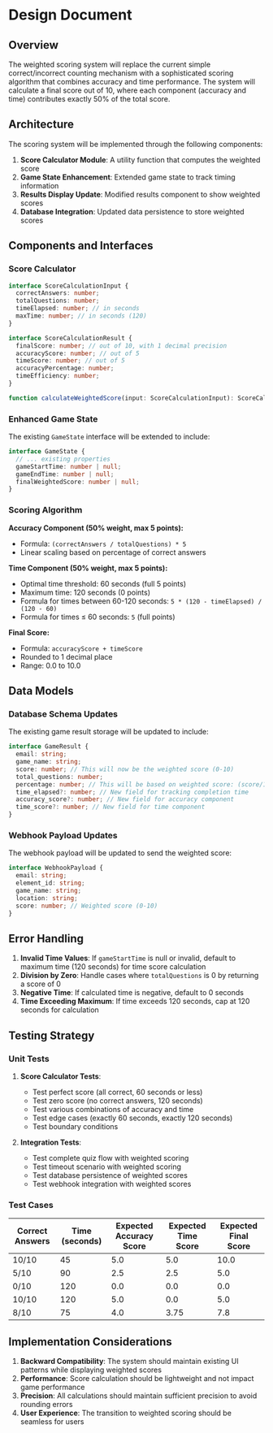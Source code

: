 # Design Document

## Overview

The weighted scoring system will replace the current simple correct/incorrect counting mechanism with a sophisticated scoring algorithm that combines accuracy and time performance. The system will calculate a final score out of 10, where each component (accuracy and time) contributes exactly 50% of the total score.

## Architecture

The scoring system will be implemented through the following components:

1. **Score Calculator Module**: A utility function that computes the weighted score
2. **Game State Enhancement**: Extended game state to track timing information
3. **Results Display Update**: Modified results component to show weighted scores
4. **Database Integration**: Updated data persistence to store weighted scores

## Components and Interfaces

### Score Calculator

```typescript
interface ScoreCalculationInput {
  correctAnswers: number;
  totalQuestions: number;
  timeElapsed: number; // in seconds
  maxTime: number; // in seconds (120)
}

interface ScoreCalculationResult {
  finalScore: number; // out of 10, with 1 decimal precision
  accuracyScore: number; // out of 5
  timeScore: number; // out of 5
  accuracyPercentage: number;
  timeEfficiency: number;
}

function calculateWeightedScore(input: ScoreCalculationInput): ScoreCalculationResult
```

### Enhanced Game State

The existing `GameState` interface will be extended to include:

```typescript
interface GameState {
  // ... existing properties
  gameStartTime: number | null;
  gameEndTime: number | null;
  finalWeightedScore: number | null;
}
```

### Scoring Algorithm

**Accuracy Component (50% weight, max 5 points):**
- Formula: `(correctAnswers / totalQuestions) * 5`
- Linear scaling based on percentage of correct answers

**Time Component (50% weight, max 5 points):**
- Optimal time threshold: 60 seconds (full 5 points)
- Maximum time: 120 seconds (0 points)
- Formula for times between 60-120 seconds: `5 * (120 - timeElapsed) / (120 - 60)`
- Formula for times ≤ 60 seconds: `5` (full points)

**Final Score:**
- Formula: `accuracyScore + timeScore`
- Rounded to 1 decimal place
- Range: 0.0 to 10.0

## Data Models

### Database Schema Updates

The existing game result storage will be updated to include:

```typescript
interface GameResult {
  email: string;
  game_name: string;
  score: number; // This will now be the weighted score (0-10)
  total_questions: number;
  percentage: number; // This will be based on weighted score: (score/10)*100
  time_elapsed?: number; // New field for tracking completion time
  accuracy_score?: number; // New field for accuracy component
  time_score?: number; // New field for time component
}
```

### Webhook Payload Updates

The webhook payload will be updated to send the weighted score:

```typescript
interface WebhookPayload {
  email: string;
  element_id: string;
  game_name: string;
  location: string;
  score: number; // Weighted score (0-10)
}
```

## Error Handling

1. **Invalid Time Values**: If `gameStartTime` is null or invalid, default to maximum time (120 seconds) for time score calculation
2. **Division by Zero**: Handle cases where `totalQuestions` is 0 by returning a score of 0
3. **Negative Time**: If calculated time is negative, default to 0 seconds
4. **Time Exceeding Maximum**: If time exceeds 120 seconds, cap at 120 seconds for calculation

## Testing Strategy

### Unit Tests

1. **Score Calculator Tests**:
   - Test perfect score (all correct, 60 seconds or less)
   - Test zero score (no correct answers, 120 seconds)
   - Test various combinations of accuracy and time
   - Test edge cases (exactly 60 seconds, exactly 120 seconds)
   - Test boundary conditions

2. **Integration Tests**:
   - Test complete quiz flow with weighted scoring
   - Test timeout scenario with weighted scoring
   - Test database persistence of weighted scores
   - Test webhook integration with weighted scores

### Test Cases

| Correct Answers | Time (seconds) | Expected Accuracy Score | Expected Time Score | Expected Final Score |
|----------------|----------------|------------------------|-------------------|-------------------|
| 10/10 | 45 | 5.0 | 5.0 | 10.0 |
| 5/10 | 90 | 2.5 | 2.5 | 5.0 |
| 0/10 | 120 | 0.0 | 0.0 | 0.0 |
| 10/10 | 120 | 5.0 | 0.0 | 5.0 |
| 8/10 | 75 | 4.0 | 3.75 | 7.8 |

## Implementation Considerations

1. **Backward Compatibility**: The system should maintain existing UI patterns while displaying weighted scores
2. **Performance**: Score calculation should be lightweight and not impact game performance
3. **Precision**: All calculations should maintain sufficient precision to avoid rounding errors
4. **User Experience**: The transition to weighted scoring should be seamless for users